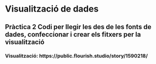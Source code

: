 # Visualització de dades

<h2>
Pràctica 2
  Codi per llegir les des de les fonts de dades, confeccionar i crear els fitxers per la visualització
</h2>

<h3>  
Visualització: https://public.flourish.studio/story/1590218/
</h3>


  
